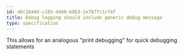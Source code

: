 ```yaml
---
id: d6c1644d-c183-44b9-b9b3-1e787fc1cf4f
title: Debug logging should include generic debug message
type: specification
---
```


This allows for an analogous "print debugging" for quick debugging statements
